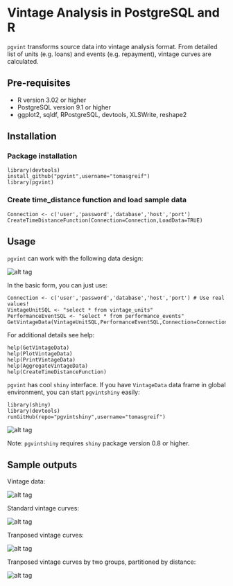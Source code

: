 # Vintage Analysis in PostgreSQL and R
`pgvint` transforms source data into vintage analysis format. From detailed list of units (e.g. loans) and events (e.g. repayment), vintage curves are calculated.

## Pre-requisites
* R version 3.02 or higher
* PostgreSQL version 9.1 or higher
* ggplot2, sqldf, RPostgreSQL, devtools, XLSWrite, reshape2

## Installation

### Package installation

    library(devtools)
    install_github("pgvint",username="tomasgreif")
    library(pgvint)

### Create time_distance function and load sample data
    Connection <- c('user','password','database','host','port')
    CreateTimeDistanceFunction(Connection=Connection,LoadData=TRUE)

## Usage
`pgvint` can work with the following data design:

![alt tag](http://www.analytikdat.cz/images/easyblog_images/923/20131020-get-vintage-data-postgresql-r/pgvint-source-data-structure.png)

In the basic form, you can just use:

    Connection <- c('user','password','database','host','port') # Use real values!
    VintageUnitSQL <- "select * from vintage_units"
    PerformanceEventSQL <- "select * from performance_events"
    GetVintageData(VintageUnitSQL,PerformanceEventSQL,Connection=Connection)

For additional details see help:

    help(GetVintageData)
    help(PlotVintageData)
    help(PrintVintageData)
    help(AggregateVintageData)
    help(CreateTimeDistanceFunction)
    
`pgvint` has cool `shiny` interface. If you have `VintageData` data frame in global environment, you can start `pgvintshiny` easily:

    library(shiny)
    library(devtools)
    runGitHub(repo="pgvintshiny",username="tomasgreif")  

![alt tag](http://www.analytikdat.cz/images/easyblog_images/923/20131020-get-vintage-data-postgresql-r/pgvintshiny-plot-vintage-data-using-shiny-package.png)

Note: `pgvintshiny` requires `shiny` package version 0.8 or higher.


## Sample outputs

Vintage data:

![alt tag](http://www.analytikdat.cz/images/easyblog_images/923/20131020-get-vintage-data-postgresql-r/pgvint-vintage-data-print.png)

Standard vintage curves:

![alt tag](http://www.analytikdat.cz/images/easyblog_images/923/20131020-get-vintage-data-postgresql-r/pgvint-vintage-data-plot.png)

Tranposed vintage curves:

![alt tag](http://www.analytikdat.cz/images/easyblog_images/923/20131020-get-vintage-data-postgresql-r/pgvint-vintage-data-plot-transposed.png)

Tranposed vintage curves by two groups, partitioned by distance:

![alt tag](http://www.analytikdat.cz/images/easyblog_images/923/20131020-get-vintage-data-postgresql-r/pgvint-vintage-data-plot-transposed-exploded.png)

